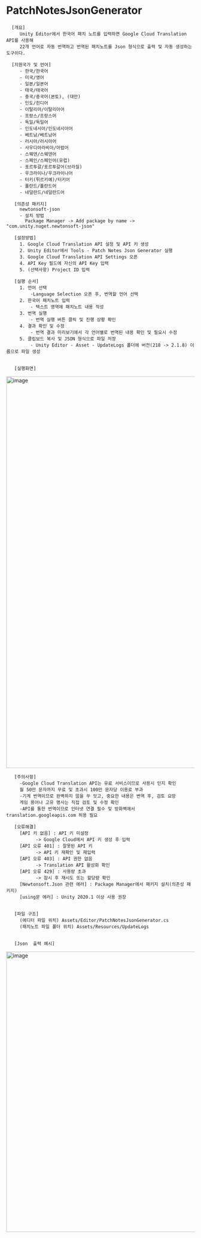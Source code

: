 # PatchNotesJsonGenerator
 
      [개요]
         Unity Editor에서 한국어 패치 노트를 입력하면 Google Cloud Translation API를 사용해 
         22개 언어로 자동 번역하고 번역된 패치노트를 Json 형식으로 출력 및 자동 생성하는 도구이다.

      [지원국가 및 언어]
         - 한국/한국어
         - 미국/영어
         - 일본/일본어
         - 태국/태국어
         - 중국/중국어(본토), (대만)
         - 인도/힌디어
         - 이탈리아/이탈리아어
         - 프랑스/프랑스어
         - 독일/독일어
         - 인도네시아/인도네시아어
         - 베트남/베트남어
         - 러시아/러시아어
         - 사우디아라비아/아랍어
         - 스웨덴/스웨덴어
         - 스페인/스페인어(유럽)
         - 포르투갈/포르투갈어(브라질)
         - 우크라이나/우크라이나어
         - 터키(튀르키예)/터키어
         - 폴란드/폴란드어
         - 네덜란드/네덜란드어

       [의존성 패키지]
         newtonsoft-json
         - 설치 방법
           Package Manager -> Add package by name -> "com.unity.nuget.newtonsoft-json"

       [설정방법]
         1. Google Cloud Translation API 설정 및 API 키 생성
         2. Unity Editor에서 Tools - Patch Notes Json Generator 실행
         3. Google Cloud Translation API Settings 오픈
         4. API Key 필드에 자신의 API Key 입력
         5. (선택사항) Project ID 입력
    
       [실행 순서]
         1. 언어 선택
             -Language Selection 오픈 후, 번역할 언어 선택
         2. 한국어 패치노트 입력
             - 텍스트 영역에 패치노트 내용 작성
         3. 번역 실행
             - 번역 실행 버튼 클릭 및 진행 상황 확인
         4. 결과 확인 및 수정
             - 번역 결과 미리보기에서 각 언어별로 번역된 내용 확인 및 필요시 수정
         5. 클립보드 복사 및 JSON 형식으로 파일 저장
             - Unity Editor - Asset - UpdateLogs 폴더에 버전(218 -> 2.1.8) 이름으로 파일 생성


       [실행화면]
   <img width="1307" height="1043" alt="image" src="https://github.com/user-attachments/assets/ba81b410-2f61-4e93-a6be-4e54963d7a14" /> 


       [주의사항]
         -Google Cloud Translation API는 유료 서비스이므로 사용시 인지 확인
         월 50만 문자까지 무료 및 초과시 100만 문자당 이용료 부과
         -기계 번역이므로 완벽하지 않을 쑤 잇고, 중요한 내용은 변역 후, 검토 요망
         게임 용어나 고유 명사는 직접 검토 및 수정 확인
         -API를 통한 번역이므로 인터넷 연결 필수 및 방화벽에서 translation.googleapis.com 허용 필요

       [오류해결]
         [API 키 없음] : API 키 미설정
               -> Google Cloud에서 API 키 생성 후 입력
         [API 오류 401] : 잘못된 API 키
               -> API 키 재확인 및 재입력
         [API 오류 403] : API 권한 없음
               -> Translation API 활성화 확인
         [API 오류 429] : 사용량 초과
               -> 잠시 후 재시도 또는 할당량 확인
         [Newtonsoft.Json 관련 에러] : Package Manager에서 패키지 설치(의존성 패키지)
         [using문 에러] : Unity 2020.1 이상 사용 권장


       [파일 구조]
         (에디터 파일 위치) Assets/Editor/PatchNotesJsonGenerator.cs
         (패치노트 파일 폴더 위치) Assets/Resources/UpdateLogs
    

       [Json  출력 예시]
 <img width="1191" height="747" alt="image" src="https://github.com/user-attachments/assets/92eb2424-dd6a-4468-a5f2-ecb3d625400e" />


    
    
    

  
    
